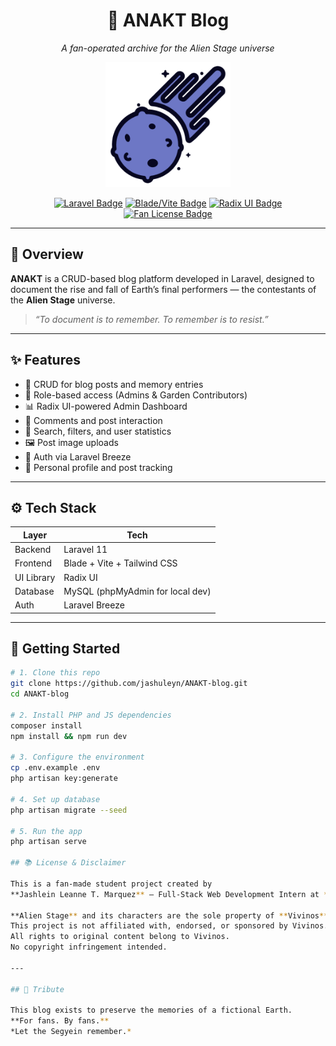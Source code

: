 <h1 align="center">🌌 ANAKT Blog</h1>
<p align="center"><em>A fan-operated archive for the Alien Stage universe</em></p>

<p align="center">
  <img src="public/images/ANAKT-logo.png" alt="ANAKT Logo" width="200" />
</p>

<p align="center">
  <a href="https://laravel.com/"><img src="https://img.shields.io/badge/built%20with-Laravel-red?style=flat&logo=laravel" alt="Laravel Badge"></a>
  <a href="#"><img src="https://img.shields.io/badge/frontend-Blade%20%2B%20Vite-blue?style=flat&logo=tailwind-css" alt="Blade/Vite Badge"></a>
  <a href="#"><img src="https://img.shields.io/badge/UI-Radix%20UI-lightgrey?style=flat" alt="Radix UI Badge"></a>
  <a href="#"><img src="https://img.shields.io/badge/license-Fan%20Project-important?style=flat" alt="Fan License Badge"></a>
</p>

---

## 🧭 Overview

**ANAKT** is a CRUD-based blog platform developed in Laravel, designed to document the rise and fall of Earth’s final performers — the contestants of the **Alien Stage** universe. 

> _“To document is to remember. To remember is to resist.”_

---

## ✨ Features

- 📝 CRUD for blog posts and memory entries  
- 👥 Role-based access (Admins & Garden Contributors)  
- 📊 Radix UI-powered Admin Dashboard  
- 💬 Comments and post interaction  
- 🔎 Search, filters, and user statistics  
- 🖼️ Post image uploads  
- 🔐 Auth via Laravel Breeze  
- 📁 Personal profile and post tracking

---

## ⚙️ Tech Stack

| Layer      | Tech                                |
|------------|-------------------------------------|
| Backend    | Laravel 11                          |
| Frontend   | Blade + Vite + Tailwind CSS         |
| UI Library | Radix UI                            |
| Database   | MySQL (phpMyAdmin for local dev)    |
| Auth       | Laravel Breeze                      |

---

## 🚀 Getting Started

```bash
# 1. Clone this repo
git clone https://github.com/jashuleyn/ANAKT-blog.git
cd ANAKT-blog

# 2. Install PHP and JS dependencies
composer install
npm install && npm run dev

# 3. Configure the environment
cp .env.example .env
php artisan key:generate

# 4. Set up database
php artisan migrate --seed

# 5. Run the app
php artisan serve

## 📚 License & Disclaimer

This is a fan-made student project created by  
**Jashlein Leanne T. Marquez** – Full-Stack Web Development Intern at **Lamina Studios, LLC (2025)**

**Alien Stage** and its characters are the sole property of **Vivinos**.  
This project is not affiliated with, endorsed, or sponsored by Vivinos.  
All rights to original content belong to Vivinos.  
No copyright infringement intended.

---

## 💖 Tribute

This blog exists to preserve the memories of a fictional Earth.  
**For fans. By fans.**  
*Let the Segyein remember.*

